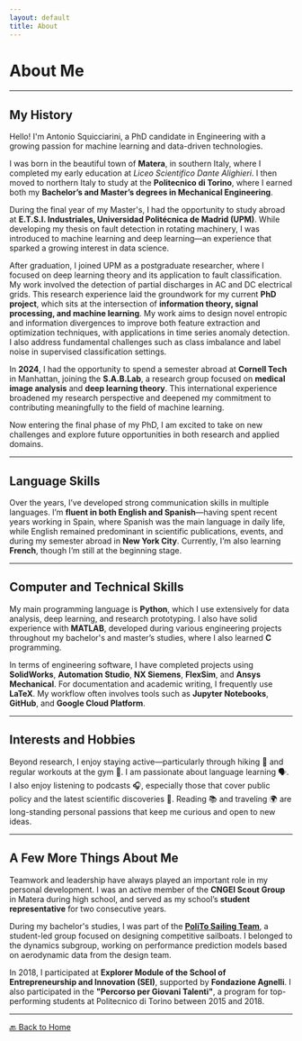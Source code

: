 ```yaml
---
layout: default
title: About
---
```


# About Me

---

## My History

Hello! I'm Antonio Squicciarini, a PhD candidate in Engineering with a growing passion for machine learning and data-driven technologies.

I was born in the beautiful town of **Matera**, in southern Italy, where I completed my early education at *Liceo Scientifico Dante Alighieri*. I then moved to northern Italy to study at the **Politecnico di Torino**, where I earned both my **Bachelor’s and Master’s degrees in Mechanical Engineering**.

During the final year of my Master's, I had the opportunity to study abroad at **E.T.S.I. Industriales, Universidad Politécnica de Madrid (UPM)**. While developing my thesis on fault detection in rotating machinery, I was introduced to machine learning and deep learning—an experience that sparked a growing interest in data science.

After graduation, I joined UPM as a postgraduate researcher, where I focused on deep learning theory and its application to fault classification. My work involved the detection of partial discharges in AC and DC electrical grids. This research experience laid the groundwork for my current **PhD project**, which sits at the intersection of **information theory, signal processing, and machine learning**. My work aims to design novel entropic and information divergences to improve both feature extraction and optimization techniques, with applications in time series anomaly detection. I also address fundamental challenges such as class imbalance and label noise in supervised classification settings.

In **2024**, I had the opportunity to spend a semester abroad at **Cornell Tech** in Manhattan, joining the **S.A.B.Lab**, a research group focused on **medical image analysis** and **deep learning theory**. This international experience broadened my research perspective and deepened my commitment to contributing meaningfully to the field of machine learning.

Now entering the final phase of my PhD, I am excited to take on new challenges and explore future opportunities in both research and applied domains.

---

## Language Skills

Over the years, I’ve developed strong communication skills in multiple languages. I’m **fluent in both English and Spanish**—having spent recent years working in Spain, where Spanish was the main language in daily life, while English remained predominant in scientific publications, events, and during my semester abroad in **New York City**. Currently, I’m also learning **French**, though I’m still at the beginning stage.

---

## Computer and Technical Skills

My main programming language is **Python**, which I use extensively for data analysis, deep learning, and research prototyping. I also have solid experience with **MATLAB**, developed during various engineering projects throughout my bachelor's and master’s studies, where I also learned **C** programming.

In terms of engineering software, I have completed projects using **SolidWorks**, **Automation Studio**, **NX Siemens**, **FlexSim**, and **Ansys Mechanical**. For documentation and academic writing, I frequently use **LaTeX**. My workflow often involves tools such as **Jupyter Notebooks**, **GitHub**, and **Google Cloud Platform**.

---

## Interests and Hobbies

Beyond research, I enjoy staying active—particularly through hiking 🥾 and regular workouts at the gym 💪. I am passionate about language learning 🗣️. I also enjoy listening to podcasts 🎧, especially those that cover public policy and the latest scientific discoveries 🔬. Reading 📚 and traveling 🌍 are long-standing personal passions that keep me curious and open to new ideas.

---

## A Few More Things About Me

Teamwork and leadership have always played an important role in my personal development. I was an active member of the **CNGEI Scout Group** in Matera during high school, and served as my school’s **student representative** for two consecutive years.

During my bachelor's studies, I was part of the [**PoliTo Sailing Team**](https://sailingteam.polito.it/), a student-led group focused on designing competitive sailboats. I belonged to the dynamics subgroup, working on performance prediction models based on aerodynamic data from the design team.

In 2018, I participated at **Explorer Module of the School of Entrepreneurship and Innovation (SEI)**, supported by **Fondazione Agnelli**. I also participated in the **"Percorso per Giovani Talenti"**, a program for top-performing students at Politecnico di Torino between 2015 and 2018.

---

[🔙 Back to Home](./)
